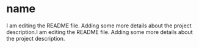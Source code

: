 # name
I am editing the README file. Adding some more details about the project description.I am editing the README file. Adding some more details about the project description.
